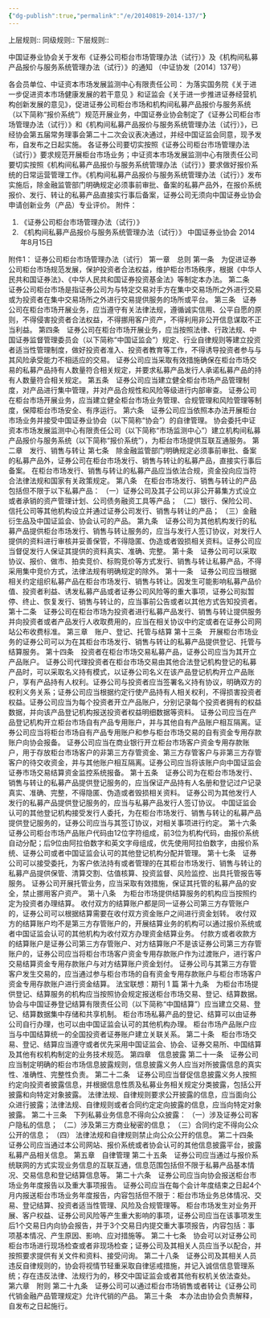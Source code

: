 ```yaml
---
{"dg-publish":true,"permalink":"/e/20140819-2014-137/"}
---
```


上层规则:: 
同级规则::
下层规则::

中国证券业协会关于发布《证券公司柜台市场管理办法（试行）》及《机构间私募产品报价与服务系统管理办法（试行）》的通知
（中证协发〔2014〕137号）

各会员单位、中证资本市场发展监测中心有限责任公司：
为落实国务院《关于进一步促进资本市场健康发展的若干意见 》和证监会《关于进一步推进证券经营机构创新发展的意见》，促进证券公司柜台市场和机构间私募产品报价与服务系统（以下简称“报价系统”）规范开展业务，中国证券业协会制定了《证券公司柜台市场管理办法（试行）》和《机构间私募产品报价与服务系统管理办法（试行）》，已经协会第五届常务理事会第二十二次会议表决通过，并经中国证监会同意，现予发布，自发布之日起实施。
各证券公司要切实按照《证券公司柜台市场管理办法（试行）》要求规范开展柜台市场业务；中证资本市场发展监测中心有限责任公司要切实按照《机构间私募产品报价与服务系统管理办法（试行）》要求做好报价系统的日常运营管理工作。《机构间私募产品报价与服务系统管理办法（试行）》发布实施后，除金融监管部门明确规定必须事前审批、备案的私募产品外，在报价系统报价、发行、转让的私募产品直接实行事后备案，证券公司无须向中国证券业协会申请创新业务（产品）专业评价。
附件：
1. 《证券公司柜台市场管理办法（试行）》
2. 《机构间私募产品报价与服务系统管理办法（试行）》 
中国证券业协会
2014年8月15日

附件1： 
证券公司柜台市场管理办法（试行）
第一章　总则
第一条　为促进证券公司柜台市场规范发展，保护投资者合法权益，维护柜台市场秩序，根据《中华人民共和国证券法》、《中华人民共和国证券投资基金法》等制定本办法。 
第二条　证券公司柜台市场是指证券公司为与特定交易对手方在集中交易场所之外进行交易或为投资者在集中交易场所之外进行交易提供服务的场所或平台。 
第三条　证券公司在柜台市场开展业务，应当遵守有关法律法规，遵循诚实信用、公平自愿的原则，不得侵害投资者合法权益，不得挪用客户资产，不得利用非公开信息谋取不正当利益。 
第四条　证券公司在柜台市场开展业务，应当按照法律、行政法规、中国证券监督管理委员会（以下简称“中国证监会”）规定、行业自律规则等建立投资者适当性管理制度，做好投资者准入、投资者教育等工作，不得诱导投资者参与与其风险承受能力不相适应的交易。
证券公司应当采取有效措施确保在柜台市场交易的私募产品持有人数量符合相关规定，并要求私募产品发行人承诺私募产品的持有人数量符合相关规定。 
第五条　证券公司应当建立健全柜台市场产品管理制度，对产品进行集中管理，并对产品合规性和风险等级进行内部审查。
证券公司在柜台市场开展业务，应当建立健全柜台市场业务管理、合规管理和风险管理等制度，保障柜台市场安全、有序运行。 
第六条　证券公司应当依照本办法开展柜台市场业务并接受中国证券业协会（以下简称“协会”）的自律管理。
协会委托中证资本市场发展监测中心有限责任公司（以下简称“市场监测中心”）建立机构间私募产品报价与服务系统（以下简称“报价系统”），为柜台市场提供互联互通服务。 
第二章　发行、销售与转让
第七条　除金融监管部门明确规定必须事前审批、备案的私募产品外，证券公司在柜台市场发行、销售与转让的私募产品，直接实行事后备案。
在柜台市场发行、销售与转让的私募产品应当依法合规，资金投向应当符合法律法规和国家有关政策规定。 
第八条　在柜台市场发行、销售与转让的产品包括但不限于以下私募产品：
（一）证券公司及其子公司以非公开募集方式设立或者承销的资产管理计划、公司债务融资工具等产品；
（二）银行、保险公司、信托公司等其他机构设立并通过证券公司发行、销售与转让的产品；
（三）金融衍生品及中国证监会、协会认可的产品。 
第九条　证券公司为其他机构发行的私募产品提供柜台市场发行、销售与转让服务的，应当与发行人签订协议，对发行人提供的资料进行审核并妥善保管，不得隐匿、伪造或者毁损相关资料。证券公司应当督促发行人保证其提供的资料真实、准确、完整。 
第十条　证券公司可以采取协议、报价、做市、拍卖竞价、标购竞价等方式发行、销售与转让私募产品，不得采用集中竞价方式，法律法规有明确规定的除外。 
第十一条　证券公司应当根据相关约定组织私募产品在柜台市场发行、销售与转让。因发生可能影响私募产品价值、投资者利益、诱发私募产品或者证券公司风险等的重大事项，证券公司拟暂停、终止、恢复发行、销售与转让的，应当事前公告或者以其他方式告知投资者。 
第十二条　证券公司在柜台市场为投资者进行私募产品发行、销售与转让提供服务并向投资者或者产品发行人收取费用的，应当在相关协议中约定或者在证券公司网站公布收费标准。 
第三章　账户、登记、托管与结算
第十三条　开展柜台市场业务的证券公司可以为在其柜台市场发行、销售与转让的私募产品提供登记、托管与结算服务。 
第十四条　投资者在柜台市场交易私募产品，证券公司应当为其开立产品账户。
证券公司代理投资者在柜台市场交易由其他合法登记机构登记的私募产品时，可以采取名义持有模式，以证券公司名义在该产品登记机构开立产品账户，享有产品持有人权利。证券公司与投资者应当签署名义持有协议，明确双方的权利义务关系；证券公司应当根据约定行使产品持有人相关权利，不得损害投资者权益。证券公司应当为每个投资者开立产品账户，分别记录每个投资者拥有的权益数据，并向该产品登记机构报送投资者权益明细数据等资料。
证券公司应当在产品登记机构开立柜台市场自有产品专用账户，并与其他自有产品账户相互隔离。证券公司应当将柜台市场自有产品专用账户和参与柜台市场交易的自有资金专用存款账户向协会报备。
证券公司应当在商业银行开立柜台市场客户资金专用存款账户，用于存放柜台市场客户的非第三方存管资金、第三方存管客户与非第三方存管客户的待交收资金，并与其他账户相互隔离。证券公司应当将该账户向中国证监会证券市场交易结算资金监控系统报备。 
第十五条　证券公司为在柜台市场发行、销售与转让的私募产品提供登记服务的，应当保证产品持有人名册和登记过户记录真实、准确、完整，不得隐匿、伪造或者毁损相关资料。
证券公司为其他发行人发行的私募产品提供登记服务的，应当与私募产品发行人签订协议。
中国证监会认可的其他登记机构接受发行人委托，为在柜台市场发行、销售与转让的私募产品提供登记服务的，证券公司应当与其签订协议，对相关事项进行约定。 
第十六条　证券公司柜台市场产品账户代码由12位字符组成，前3位为机构代码，由报价系统自动分配；后9位由阿拉伯数字和英文字母组成，优先使用阿拉伯数字，由报价系统、证券公司或者中国证监会认可的其他登记机构分配并管理。 
第十七条　证券公司可以接受委托，为客户依法持有或者管理的在其柜台市场发行、销售与转让的私募产品提供保管、清算交割、估值核算、投资监督、风险监控、出具托管报告等服务。
证券公司开展托管业务，应当采取有效措施，保证其托管的私募产品的安全，禁止挪用客户资产。 
第十八条　为柜台市场提供结算服务的机构应当按照约定为投资者办理结算。
收付双方的结算账户都是同一证券公司第三方存管账户的，证券公司可以根据结算需要在收付双方资金账户之间进行资金划转。
收付双方的结算账户均不是第三方存管账户的，开展结算业务的机构可以通过报价系统或者中国证监会认可的其他机构为收付双方办理资金结算业务。
付款方或者收款方的结算账户是证券公司第三方存管账户、对方结算账户不是该证券公司第三方存管账户的，证券公司应当将柜台市场客户资金专用存款账户作为过渡账户，进行客户交易结算资金专用存款账户与对方结算账户资金划付。
证券公司与其第三方存管客户发生交易的，应当通过参与柜台市场的自有资金专用存款账户与柜台市场客户资金专用存款账户进行资金结算。 
法宝联想：期刊 1 篇
第十九条　为柜台市场提供登记、结算服务的机构应当按照协会规定报送柜台市场交易、登记、结算数据。协会与中国证券登记结算有限责任公司（以下简称“中国结算”）应当建立交易、登记、结算数据集中存储和共享机制。
柜台市场私募产品的登记、结算可以由证券公司自行办理，也可以由中国证监会认可的其他机构办理。
柜台市场产品账户应当与中国结算统一的全国投资者证券账户建立关联关系。 
第二十条　柜台市场交易、登记、结算应当遵守或者优先采用中国证监会、协会、证券交易所、中国结算及其他有权机构制定的业务技术规范。 
第四章　信息披露
第二十一条　证券公司应当制定明确的柜台市场信息披露规则，信息披露义务人应当对所披露信息的真实性、准确性、完整性负责。 
第二十二条　证券公司应当督促信息披露义务人按照约定向投资者披露信息，并根据信息性质及私募业务相关规定分类披露，包括公开披露和向特定对象披露。
法律法规、自律规则要求公开披露的信息，应当面向公众进行披露；法律法规、自律规则或者合同约定定向披露的信息，应当向特定对象披露。 
第二十三条　下列私募业务信息不得向公众披露：
（一）涉及证券公司客户隐私的信息；
（二）涉及第三方商业秘密的信息；
（三）合同约定不得向公众公开的信息；
（四） 法律法规和自律规则禁止向公众公开的信息。 
第二十四条　证券公司应当通过本公司网站、报价系统或者协会认可的其他信息披露平台，披露私募产品相关信息。 
第五章　自律管理
第二十五条　证券公司应当通过与报价系统联网的方式实现业务信息的互联互通，信息范围包括但不限于私募产品基本情况、交易信息和登记结算信息等。 
第二十六条　证券公司应当向协会报送柜台市场业务年度报告以及重大事项报告。
证券公司应当在每个会计年度结束之日起4个月内报送柜台市场业务年度报告，内容包括但不限于：柜台市场业务总体情况、交易、登记结算、投资者适当性管理、风险及合规管理等。
柜台市场发生对业务开展、客户权益、证券公司风险等产生重大影响的事项，证券公司应当在该事项发生后1个交易日内向协会报告，并于3个交易日内提交重大事项报告，内容包括：事项基本情况、产生原因、影响、应对措施等。 
第二十七条　协会可以对证券公司柜台市场进行现场检查或者非现场检查；证券公司及其相关人员应当予以配合，并按照要求提供有关文件和资料、接受问询。 
第二十八条　证券公司及其相关人员违反自律规则的，协会将视情节轻重采取自律惩戒措施，并记入诚信信息管理系统；存在违反法律、法规行为的，移交中国证监会或者其他有权机关依法查处。 
第六章　附则
第二十九条　证券公司可以通过柜台市场销售或者转让《证券公司代销金融产品管理规定》允许代销的产品。 
第三十条　本办法由协会负责解释，自发布之日起施行。